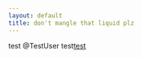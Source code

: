 ```yaml
---
layout: default
title: don't mangle that liquid plz
---
```


test @TestUser test<a href="{{ test }}">test</a>
